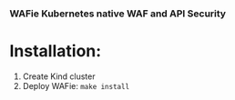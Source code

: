 ### WAFie Kubernetes native WAF and API Security

# Installation: 
1. Create Kind cluster 
2. Deploy WAFie: `make install`